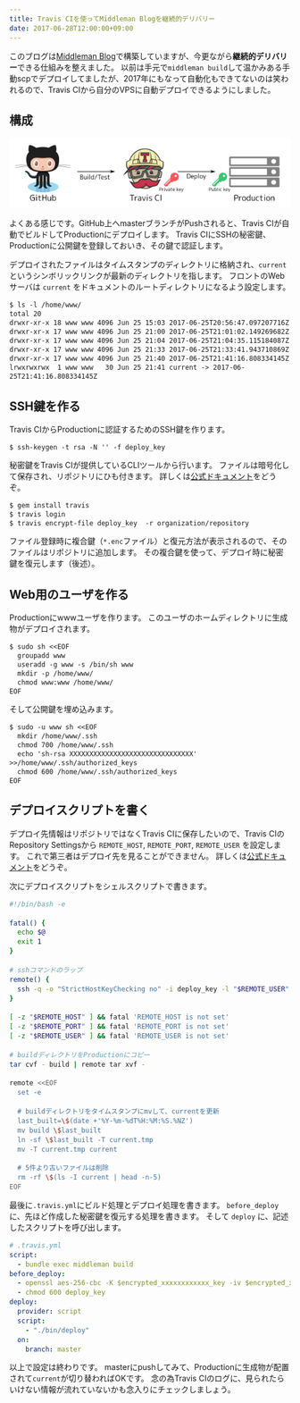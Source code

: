 ```yaml
---
title: Travis CIを使ってMiddleman Blogを継続的デリバリー
date: 2017-06-28T12:00:00+09:00
---
```


このブログは[Middleman Blog](https://middlemanapp.com/basics/blogging/)で構築していますが、今更ながら**継続的デリバリー**できる仕組みを整えました。
以前は手元で`middleman build`して温かみある手動scpでデプロイしてましたが、2017年にもなって自動化もできてないのは笑われるので、Travis CIから自分のVPSに自動デプロイできるようにしました。

構成
----

![Deployment Architecture](architecture.png)

よくある感じです。GitHub上へmasterブランチがPushされると、Travis CIが自動でビルドしてProductionにデプロイします。
Travis CIにSSHの秘密鍵、Productionに公開鍵を登録しておいき、その鍵で認証します。

デプロイされたファイルはタイムスタンプのディレクトリに格納され、`current` というシンボリックリンクが最新のディレクトリを指します。
フロントのWebサーバは `current` をドキュメントのルートディレクトリになるよう設定します。

```console
$ ls -l /home/www/
total 20
drwxr-xr-x 18 www www 4096 Jun 25 15:03 2017-06-25T20:56:47.097207716Z
drwxr-xr-x 17 www www 4096 Jun 25 21:00 2017-06-25T21:01:02.149269682Z
drwxr-xr-x 17 www www 4096 Jun 25 21:04 2017-06-25T21:04:35.115184087Z
drwxr-xr-x 17 www www 4096 Jun 25 21:33 2017-06-25T21:33:41.943710869Z
drwxr-xr-x 17 www www 4096 Jun 25 21:40 2017-06-25T21:41:16.808334145Z
lrwxrwxrwx  1 www www   30 Jun 25 21:41 current -> 2017-06-25T21:41:16.808334145Z
```

SSH鍵を作る
-----------

Travis CIからProductionに認証するためのSSH鍵を作ります。

```console
$ ssh-keygen -t rsa -N '' -f deploy_key
```

秘密鍵をTravis CIが提供しているCLIツールから行います。
ファイルは暗号化して保存され、リポジトリにひも付きます。
詳しくは[公式ドキュメント][encrypting-files]をどうぞ。

```console
$ gem install travis
$ travis login
$ travis encrypt-file deploy_key  -r organization/repository
```

ファイル登録時に複合鍵（`*.enc`ファイル）と復元方法が表示されるので、そのファイルはリポジトリに追加します。
その複合鍵を使って、デプロイ時に秘密鍵を復元します（後述）。

Web用のユーザを作る
-------------------

Productionにwwwユーザを作ります。
このユーザのホームディレクトリに生成物がデプロイされます。

```console
$ sudo sh <<EOF
  groupadd www
  useradd -g www -s /bin/sh www
  mkdir -p /home/www/
  chmod www:www /home/www/
EOF
```

そして公開鍵を埋め込みます。

```console
$ sudo -u www sh <<EOF
  mkdir /home/www/.ssh
  chmod 700 /home/www/.ssh
  echo 'sh-rsa XXXXXXXXXXXXXXXXXXXXXXXXXXXXXXX' >>/home/www/.ssh/authorized_keys
  chmod 600 /home/www/.ssh/authorized_keys
EOF
```

デプロイスクリプトを書く
------------------------

デプロイ先情報はリポジトリではなくTravis CIに保存したいので、Travis CIのRepository Settingsから `REMOTE_HOST`, `REMOTE_PORT`, `REMOTE_USER` を設定します。
これで第三者はデプロイ先を見ることができません。
詳しくは[公式ドキュメント][variables]をどうぞ。

次にデプロイスクリプトをシェルスクリプトで書きます。

```bash
#!/bin/bash -e

fatal() {
  echo $@
  exit 1
}

# sshコマンドのラップ
remote() {
  ssh -q -o "StrictHostKeyChecking no" -i deploy_key -l "$REMOTE_USER" -p "$REMOTE_PORT" "$REMOTE_HOST" $@
}

[ -z "$REMOTE_HOST" ] && fatal 'REMOTE_HOST is not set'
[ -z "$REMOTE_PORT" ] && fatal 'REMOTE_PORT is not set'
[ -z "$REMOTE_USER" ] && fatal 'REMOTE_USER is not set'

# buildディレクトリをProductionにコピー
tar cvf - build | remote tar xvf -

remote <<EOF
  set -e

  # buildディレクトリをタイムスタンプにmvして、currentを更新
  last_built=\$(date +'%Y-%m-%dT%H:%M:%S.%NZ')
  mv build \$last_built
  ln -sf \$last_built -T current.tmp
  mv -T current.tmp current

  # 5件より古いファイルは削除
  rm -rf \$(ls -I current | head -n-5)
EOF
```

最後に`.travis.yml`にビルド処理とデプロイ処理を書きます。
`before_deploy`に、先ほど作成した秘密鍵を復元する処理を書きます。
そして `deploy` に、記述したスクリプトを呼び出します。

```yaml
# .travis.yml
script:
  - bundle exec middleman build
before_deploy:
  - openssl aes-256-cbc -K $encrypted_xxxxxxxxxxxx_key -iv $encrypted_xxxxxxxxxxxx_iv -in deploy_key.enc -out deploy_key -d
  - chmod 600 deploy_key
deploy:
  provider: script
  script:
    - "./bin/deploy"
  on:
    branch: master
```

以上で設定は終わりです。
masterにpushしてみて、Productionに生成物が配置されて`current`が切り替わればOKです。
念の為Travis CIのログに、見られたらいけない情報が流れていないかも念入りにチェックしましょう。

[encrypting-files]: https://docs.travis-ci.com/user/encrypting-files/
[variables]: https://docs.travis-ci.com/user/environment-variables/#Defining-Variables-in-Repository-Settings
